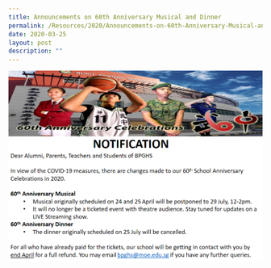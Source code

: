 ```yaml
---
title: Announcements on 60th Anniversary Musical and Dinner
permalink: /Resources/2020/Announcements-on-60th-Anniversary-Musical-and-Dinner
date: 2020-03-25
layout: post
description: ""
---
```


![](/images/Announcement.png)